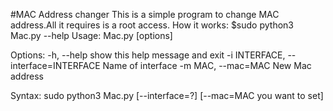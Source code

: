 #MAC Address changer
This is a simple program to change MAC address.All it requires is a root access.
How it works:
$sudo python3 Mac.py --help
Usage: Mac.py [options]

Options:
  -h, --help                 show this help message and exit
  -i INTERFACE,            --interface=INTERFACE
                            Name of interface
  -m MAC, --mac=MAC     New Mac address

Syntax: 
sudo python3 Mac.py [--interface=?] [--mac=MAC you want to set]
